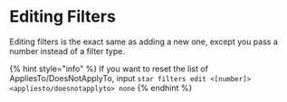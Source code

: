 # Editing Filters

Editing filters is the exact same as adding a new one, except you pass a number instead of a filter type.

{% hint style="info" %}
If you want to reset the list of AppliesTo/DoesNotApplyTo, input `star filters edit <[number]> <appliesto/doesnotapplyto> none`
{% endhint %}



